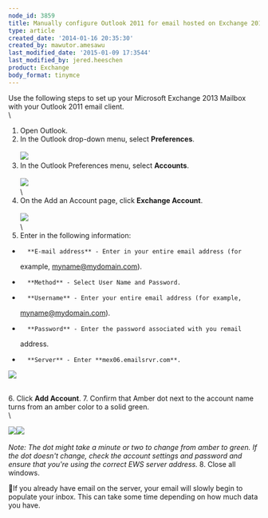 ```yaml
---
node_id: 3859
title: Manually configure Outlook 2011 for email hosted on Exchange 2013
type: article
created_date: '2014-01-16 20:35:30'
created_by: mawutor.amesawu
last_modified_date: '2015-01-09 17:3544'
last_modified_by: jered.heeschen
product: Exchange
body_format: tinymce
---
```


Use the following steps to set up your Microsoft Exchange 2013 Mailbox
with your Outlook 2011 email client.\
 \
 1. Open Outlook.
2. In the Outlook drop-down menu, select **Preferences**.\
 \
 ![](/knowledge_center/sites/default/files/field/image/1_53.png)
3. In the Outlook Preferences menu, select **Accounts**.\
 \
 ![](/knowledge_center/sites/default/files/field/image/2_50.png)\
 \
 4. On the Add an Account page, click **Exchange Account**.\
 \
 ![](/knowledge_center/sites/default/files/field/image/01_0.png)\
 \
 5. Enter in the following information:

-       **E-mail address** - Enter in your entire email address (for
    example, myname@mydomain.com).
-       **Method** - Select User Name and Password.
-       **Username** - Enter your entire email address (for example,
    myname@mydomain.com).
-       **Password** - Enter the password associated with you remail
    address.
-       **Server** - Enter **mex06.emailsrvr.com**.

![](/knowledge_center/sites/default/files/field/image/3_47.png)

\
 6. Click **Add Account**.
7. Confirm that Amber dot next to the account name turns from an amber
color to a solid green.\
 \

![](/knowledge_center/sites/default/files/field/image/amber.png)![](/knowledge_center/sites/default/files/field/image/green.png)\
 \
 *Note: The dot might take a minute or two to change from amber to
green. If the dot doesn't change, check the account settings and
password and ensure that you're using the correct EWS server address.*
8. Close all windows.

If you already have email on the server, your email will slowly begin
to populate your inbox. This can take some time depending on how much
data you have.

